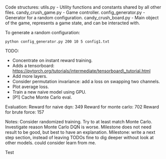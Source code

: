 Code structures:
utils.py - Utility functions and constants shared by all other files.
candy\_crush\_game.py - Game controller.
config\_generator.py - Generator for a random configuration.
candy\_crush\_board.py - Main object of the game, represents a game state, and can be interacted with.

To generate a random configuration:
```
python config_generator.py 200 10 5 config1.txt
```

TODO:
* Concentrate on instant reward training.
* Adds a tensorboard: https://pytorch.org/tutorials/intermediate/tensorboard\_tutorial.html
* Add more layers.
* Consider permutation invariance: add a loss on swapping two channels.
* Plot average loss.
* Train a new naive model using GPU.
* [P1] Cache Monte Carlo eval.


Evaluation:
Reward for naive dqn: 349
Reward for monte carlo: 702
Reward for brute force: 157

Notes:
Consider randomized training.
Try to at least match Monte Carlo.
Investigate reason Monte Carlo DQN is worse.
Milestone does not need result to be good, but best to have an explanation.
Milestone: write a next step section, instead of leaving TODOs
fine to dig deeper without look at other models.
could consider learn from me.

Test
